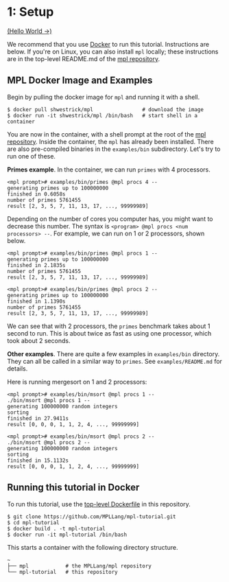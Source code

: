 # 1: Setup

[(Hello World →)](../02-hello/README.md)

We recommend that you use [Docker](https://www.docker.com/) to run this
tutorial. Instructions are below. If you're on Linux, you can also install
`mpl` locally; these instructions are in the top-level README.md of
the [mpl repository](https://github.com/MPLLang/mpl).

## MPL Docker Image and Examples

Begin by pulling the docker image for `mpl` and running it with a shell.

```
$ docker pull shwestrick/mpl                # download the image
$ docker run -it shwestrick/mpl /bin/bash   # start shell in a container
```

You are now in the container, with a shell prompt at the root of
the [mpl repository](https://github.com/MPLLang/mpl). Inside the container,
the `mpl` has already been installed. There are also pre-compiled
binaries in the `examples/bin` subdirectory. Let's try to run one of these.

**Primes example**. In the container, we can run `primes` with 4
processors.

```
<mpl prompt># examples/bin/primes @mpl procs 4 --
generating primes up to 100000000
finished in 0.6058s
number of primes 5761455
result [2, 3, 5, 7, 11, 13, 17, ..., 99999989]
```

Depending on the number of cores you computer has, you might want to decrease
this number. The syntax is `<program> @mpl procs <num processors> --`. For
example, we can run on 1 or 2 processors, shown below.

```
<mpl prompt># examples/bin/primes @mpl procs 1 --
generating primes up to 100000000
finished in 2.1835s
number of primes 5761455
result [2, 3, 5, 7, 11, 13, 17, ..., 99999989]

<mpl prompt># examples/bin/primes @mpl procs 2 --
generating primes up to 100000000
finished in 1.1390s
number of primes 5761455
result [2, 3, 5, 7, 11, 13, 17, ..., 99999989]
```

We can see that with 2 processors, the `primes` benchmark takes about 1
second to run. This is about twice as fast as using one processor, which
took about 2 seconds.

**Other examples**. There are quite a few examples in `examples/bin` directory.
They can all be called in a similar way to `primes`. See
`examples/README.md` for details.

Here is running mergesort on 1 and 2 processors:
```
<mpl prompt># examples/bin/msort @mpl procs 1 --
./bin/msort @mpl procs 1 --
generating 100000000 random integers
sorting
finished in 27.9411s
result [0, 0, 0, 1, 1, 2, 4, ..., 99999999]

<mpl prompt># examples/bin/msort @mpl procs 2 --
./bin/msort @mpl procs 2 --
generating 100000000 random integers
sorting
finished in 15.1132s
result [0, 0, 0, 1, 1, 2, 4, ..., 99999999]
```

## Running this tutorial in Docker

To run this tutorial, use the [top-level Dockerfile](../Dockerfile) in this
repository.

```console
$ git clone https://github.com/MPLLang/mpl-tutorial.git
$ cd mpl-tutorial
$ docker build . -t mpl-tutorial
$ docker run -it mpl-tutorial /bin/bash
```

This starts a container with the following directory structure.

```
~
├── mpl            # the MPLLang/mpl repository
└── mpl-tutorial   # this repository
```
